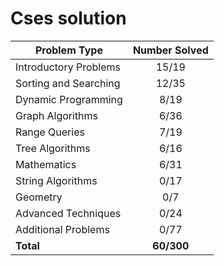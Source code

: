 # Cses solution

| Problem Type          | Number Solved |
|-----------------------|:-------------:|
| Introductory Problems |      15/19    |
| Sorting and Searching |      12/35    |
| Dynamic Programming   |      8/19     |
| Graph Algorithms      |      6/36     |
| Range Queries         |      7/19     |
| Tree Algorithms       |      6/16     |
| Mathematics           |      6/31     |
| String Algorithms     |      0/17     |
| Geometry              |      0/7      |
| Advanced Techniques   |      0/24     |
| Additional Problems   |      0/77     |
| **Total**             |   **60/300**  |
